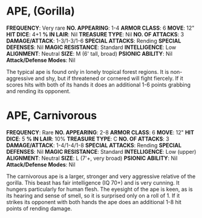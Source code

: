 # APE, (Gorilla)

**FREQUENCY**: Very rare
**NO. APPEARING**: 1-4
**ARMOR CLASS**: 6
**MOVE**: 12"
**HIT DICE**: 4+1
**% IN LAIR**: Nil
**TREASURE TYPE**: Nil
**NO. OF ATTACKS**: 3
**DAMAGE/ATTACK**: 1-3/1-3/1-6
**SPECIAL ATTACKS**: Rending
**SPECIAL DEFENSES**: Nil
**MAGIC RESISTANCE**: Standard
**INTELLIGENCE**: Low
**ALIGNMENT**: Neutral
**SIZE**: M (6' tall, broad)
**PSIONIC ABILITY**: Nil
**Attack/Defense Modes**: Nil

The typical ape is found only in lonely tropical forest regions. It is non-aggressive and shy, but if threatened or cornered will fight fiercely. If it scores hits with both of its hands it does an additional 1-6 points grabbing and rending its opponent.

# APE, Carnivorous

**FREQUENCY**: Rare
**NO. APPEARING**: 2-8
**ARMOR CLASS**: 6
**MOVE**: 12"
**HIT DICE**: 5
**% IN LAIR**: 10%
**TREASURE TYPE**: C
**NO. OF ATTACKS**: 3
**DAMAGE/ATTACK**: 1-4/1-4/1-8
**SPECIAL ATTACKS**: Rending
**SPECIAL DEFENSES**: Nil
**MAGIC RESISTANCE**: Standard
**INTELLIGENCE**: Low (upper)
**ALIGNMENT**: Neutral
**SIZE**: L (7'+, very broad)
**PSIONIC ABILITY**: Nil
**Attack/Defense Modes**: Nil

The carnivorous ape is a larger, stronger and very aggressive relative of the gorilla. This beast has fair intelligence (IQ 70+) and is very cunning. It hungers particularly for human flesh. The eyesight of the ape is keen, as is its hearing and sense of smell, so it is surprised only on a roll of 1. If it strikes its opponent with both hands the ape does an additional 1-8 hit points of rending damage.

